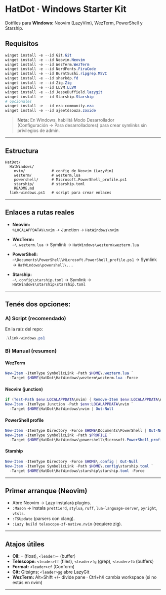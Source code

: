 # HatDot · Windows Starter Kit

Dotfiles para **Windows**: Neovim (LazyVim), WezTerm, PowerShell y Starship.

## Requisitos

```powershell
winget install -e --id Git.Git
winget install -e --id Neovim.Neovim
winget install -e --id WezTerm.WezTerm
winget install -e --id NerdFonts.FiraCode
winget install -e --id BurntSushi.ripgrep.MSVC
winget install -e --id sharkdp.fd
winget install -e --id Zig.Zig
winget install -e --id LLVM.LLVM
winget install -e --id JesseDuffield.lazygit
winget install -e --id Starship.Starship
# opcionales
winget install -e --id eza-community.eza
winget install -e --id ajeetdsouza.zoxide
```

> **Nota:** En Windows, habilitá Modo Desarrollador  
> (Configuración → Para desarrolladores) para crear symlinks sin privilegios de admin.

---

## Estructura

```
HatDot/
  HatWindows/
    nvim/            # config de Neovim (LazyVim)
    wezterm/         # wezterm.lua
    powershell/      # Microsoft.PowerShell_profile.ps1
    starship/        # starship.toml
    README.md
  link-windows.ps1   # script para crear enlaces
```

---

## Enlaces a rutas reales

- **Neovim:**  
  `%LOCALAPPDATA%\nvim` → Junction → `HatWindows\nvim`

- **WezTerm:**  
  `~\.wezterm.lua` → Symlink → `HatWindows\wezterm\wezterm.lua`

- **PowerShell:**  
  `~\Documents\PowerShell\Microsoft.PowerShell_profile.ps1` → Symlink → `HatWindows\powershell\...`

- **Starship:**  
  `~\.config\starship.toml` → Symlink → `HatWindows\starship\starship.toml`

---

## Tenés dos opciones:

### A) Script (recomendado)

En la raíz del repo:

```powershell
.\link-windows.ps1
```

### B) Manual (resumen)

#### WezTerm

```powershell
New-Item -ItemType SymbolicLink -Path $HOME\.wezterm.lua `
  -Target $HOME\HatDot\HatWindows\wezterm\wezterm.lua -Force
```

#### Neovim (junction)

```powershell
if (Test-Path $env:LOCALAPPDATA\nvim) { Remove-Item $env:LOCALAPPDATA\nvim -Recurse -Force }
New-Item -ItemType Junction -Path $env:LOCALAPPDATA\nvim `
  -Target $HOME\HatDot\HatWindows\nvim | Out-Null
```

#### PowerShell profile

```powershell
New-Item -ItemType Directory -Force $HOME\Documents\PowerShell | Out-Null
New-Item -ItemType SymbolicLink -Path $PROFILE `
  -Target $HOME\HatDot\HatWindows\powershell\Microsoft.PowerShell_profile.ps1 -Force
```

#### Starship

```powershell
New-Item -ItemType Directory -Force $HOME\.config | Out-Null
New-Item -ItemType SymbolicLink -Path $HOME\.config\starship.toml `
  -Target $HOME\HatDot\HatWindows\starship\starship.toml -Force
```

---

## Primer arranque (Neovim)

- Abre Neovim → Lazy instalará plugins.
- `:Mason` → instala `prettierd`, `stylua`, `ruff`, `lua-language-server`, `pyright`, `vtsls`.
- `:TSUpdate` (parsers con clang).
- `:Lazy build telescope-zf-native.nvim` (requiere zig).

---

## Atajos útiles

- **Oil:** `-` (float), `<leader>-` (buffer)
- **Telescope:** `<leader>ff` (files), `<leader>fg` (grep), `<leader>fb` (buffers)
- **Format:** `<leader>cf` (Conform)
- **Git:** Gitsigns; `<leader>gg` abre LazyGit
- **WezTerm:** Alt+Shift +/- divide pane · Ctrl+h/l cambia workspace (si no estás en nvim)

---
